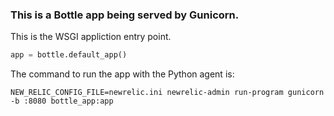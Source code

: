 ### This is a Bottle app being served by Gunicorn.

This is the WSGI appliction entry point.

```python
app = bottle.default_app()
```

The command to run the app with the Python agent is:

```
NEW_RELIC_CONFIG_FILE=newrelic.ini newrelic-admin run-program gunicorn -b :8080 bottle_app:app
```
